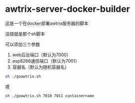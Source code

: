 # awtrix-server-docker-builder

这是一个在docker部署awtrix服务器的脚本

没错就是那个sh脚本

可以添加三个参数
1. web后台端口（默认为7000）
2. esp8266通信端口（默认为7001）
3. 容器名（默认为随机容器名）

```bash
sh ./goawtrix.sh
```
或
```bash
sh ./goawtrix.sh 7010 7011 containername
```
